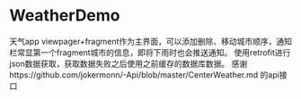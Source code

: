 # WeatherDemo
天气app viewpager+fragment作为主界面，可以添加删除、移动城市顺序，通知栏常显第一个fragment城市的信息，即将下雨时也会推送通知。
使用retrofit进行json数据获取，获取数据失败之后使用之前缓存的数据库数据。
感谢https://github.com/jokermonn/-Api/blob/master/CenterWeather.md 的api接口

